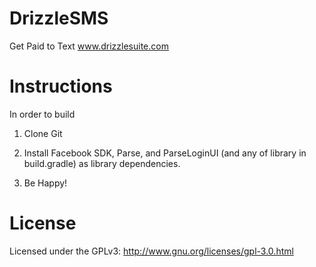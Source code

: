 # DrizzleSMS
Get Paid to Text www.drizzlesuite.com

# Instructions
In order to build

1. Clone Git

2. Install Facebook SDK, Parse, and ParseLoginUI (and any of library in build.gradle) as library dependencies.

3. Be Happy!

# License
Licensed under the GPLv3: http://www.gnu.org/licenses/gpl-3.0.html
